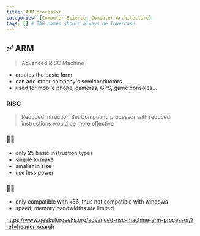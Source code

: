 ```yaml
---
title: ARM processor
categories: [Computer Science, Computer Architecture]
tags: [] # TAG names should always be lowercase
---
```


## ✅ ARM

> Advanced RISC Machine

- creates the basic form
- can add other company's semiconductors
- used for mobile phone, cameras, GPS, game consoles...

### RISC

> Reduced Intruction Set Computing
> processor with reduced instructions would be more effective

### 👍🏻

- only 25 basic instruction types
- simple to make
- smaller in size
- use less power

### 👎🏻

- only compatible with x86, thus not compatible with windows
- speed, memory bandwidths are limited

<https://www.geeksforgeeks.org/advanced-risc-machine-arm-processor/?ref=header_search>
